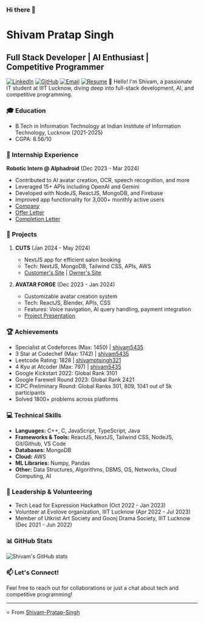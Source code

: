 ### Hi there 👋

# Shivam Pratap Singh
## Full Stack Developer | AI Enthusiast | Competitive Programmer
[![LinkedIn](https://img.shields.io/badge/-Shivam_Pratap_Singh-0077B5?style=flat&logo=Linkedin&logoColor=white)](https://www.linkedin.com/in/shivam-pratap-singh-200361229/)
[![GitHub](https://img.shields.io/badge/-Shivam_Pratap_Singh-181717?style=flat&logo=github)](https://github.com/shivam7242)
[![Email](https://img.shields.io/badge/-shivamptsingh321@gmail.com-D14836?style=flat&logo=gmail&logoColor=white)](mailto:shivamptsingh321@gmail.com)
[![Resume](https://img.shields.io/badge/-Resume-00A98F?style=flat&logo=readme&logoColor=white)](https://drive.google.com/file/d/1OQ_waLxoO0LfpZHDwtYrycFhV3S3u5fJ/view)
👋 Hello! I'm Shivam, a passionate IT student at IIIT Lucknow, diving deep into full-stack development, AI, and competitive programming.

### 🎓 Education
- B.Tech in Information Technology at Indian Institute of Information Technology, Lucknow (2021-2025)
- CGPA: 8.56/10

### 💼 Internship Experience
**Robotic Intern @ Alphadroid** (Dec 2023 - Mar 2024)
- Contributed to AI avatar creation, OCR, speech recognition, and more
- Leveraged 15+ APIs including OpenAI and Gemini
- Developed with NodeJS, ReactJS, MongoDB, and Firebase
- Improved app functionality for 3,000+ monthly active users
- [Company](https://www.linkedin.com/company/alphadroid/posts/?feedView=all)
- [Offer Letter](https://drive.google.com/file/d/1xb7mOVSFB0QCjYcXHr_LcB86MVzDOtCk/view)
- [Completion Letter](https://drive.google.com/file/d/1EXsSubARowis5cXnm9hXkLtEizlu62UL/view)

### 🚀 Projects
1. **CUTS** (Jan 2024 - May 2024)
   - NextJS app for efficient salon booking
   - Tech: NextJS, MongoDB, Tailwind CSS, APIs, AWS
   - [Customer's Site](https://cuts-nine.vercel.app/) | [Owner's Site](https://cuts-salon.vercel.app/)

2. **AVATAR FORGE** (Dec 2023 - Jan 2024)
   - Customizable avatar creation system
   - Tech: ReactJS, Blender, APIs, CSS
   - Features: Voice navigation, AI query handling, payment integration
   - [Project Presentation](https://www.canva.com/design/DAF9Btsvc2Y/9CvSeSEwVXyk2159tSG1ig/edit)

### 🏆 Achievements
- Specialist at Codeforces (Max: 1450) | [shivam5435](https://codeforces.com/profile/shivam5435)
- 3 Star at Codechef (Max: 1742) | [shivam5435](https://www.codechef.com/users/shivam5435)
- Leetcode Rating: 1828 | [shivamptsingh321](https://leetcode.com/u/shivamptsingh321/)
- 4 Kyu at Atcoder (Max: 797) | [shivam5435](https://atcoder.jp/users/shivam5435)
- Google Kickstart 2022: Global Rank 3101
- Google Farewell Round 2023: Global Rank 2421
- ICPC Preliminary Round: Global Ranks 301, 809, 1041 out of 5k participants
- Solved 1800+ problems across platforms

### 💻 Technical Skills
- **Languages:** C++, C, JavaScript, TypeScript, Java
- **Frameworks & Tools:** ReactJS, NextJS, Tailwind CSS, NodeJS, Git/Github, VS Code
- **Databases:** MongoDB
- **Cloud:** AWS
- **ML Libraries:** Numpy, Pandas
- **Other:** Data Structures, Algorithms, DBMS, OS, Networks, Cloud Computing, AI

### 🌟 Leadership & Volunteering
- Tech Lead for Expression Hackathon (Oct 2022 - Jan 2023)
- Volunteer at Evolove organization, IIIT Lucknow (Apr 2022 - Jul 2023)
- Member of Utkrist Art Society and Goonj Drama Society, IIIT Lucknow (Dec 2021 - Jun 2022)

### 📊 GitHub Stats
![Shivam's GitHub stats](https://github-readme-stats.vercel.app/api?username=Shivam-Pratap-Singh&show_icons=true&theme=radical)

### 📫 Let's Connect!
Feel free to reach out for collaborations or just a chat about tech and competitive programming!

---
⭐️ From [Shivam-Pratap-Singh](https://www.linkedin.com/in/shivam-pratap-singh-200361229/)
